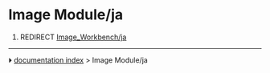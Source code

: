 # Image Module/ja
1.  REDIRECT [Image_Workbench/ja](Image_Workbench/ja.md)



---
⏵ [documentation index](../README.md) > Image Module/ja
